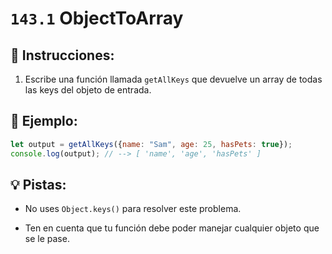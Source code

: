 # `143.1` ObjectToArray

## 📝 Instrucciones:

1. Escribe una función llamada `getAllKeys` que devuelve un array de todas las keys del objeto de entrada. 

## 📎 Ejemplo:

```js
let output = getAllKeys({name: "Sam", age: 25, hasPets: true});
console.log(output); // --> [ 'name', 'age', 'hasPets' ]
```

## 💡 Pistas:

+ No uses `Object.keys()` para resolver este problema.

+ Ten en cuenta que tu función debe poder manejar cualquier objeto que se le pase.
